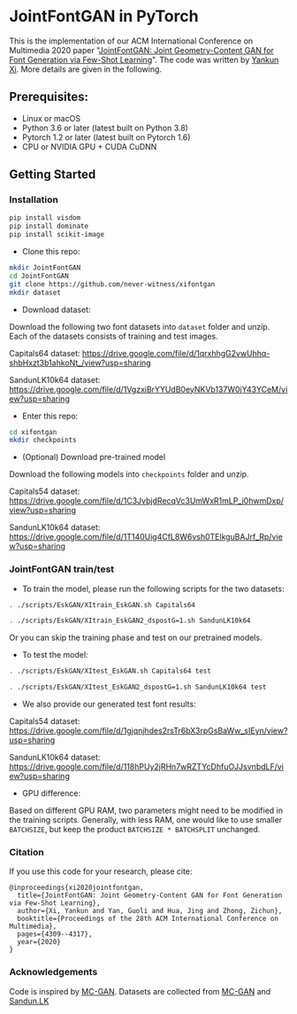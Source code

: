 # JointFontGAN in PyTorch

This is the implementation of our ACM International Conference on Multimedia 2020 paper "[JointFontGAN: Joint Geometry-Content GAN for Font Generation via Few-Shot Learning](https://dl.acm.org/doi/10.1145/3394171.3413705)". 
The code was written by [Yankun Xi](https://github.com/yankunxi). More details are given in the following.

## Prerequisites:
- Linux or macOS
- Python 3.6 or later (latest built on Python 3.8)
- Pytorch 1.2 or later (latest built on Pytorch 1.6)
- CPU or NVIDIA GPU + CUDA CuDNN

## Getting Started
### Installation
```bash
pip install visdom
pip install dominate
pip install scikit-image
```

- Clone this repo:
```bash
mkdir JointFontGAN
cd JointFontGAN
git clone https://github.com/never-witness/xifontgan
mkdir dataset
```

- Download dataset:

Download the following two font datasets into `dataset` folder and unzip. 
Each of the datasets consists of training and test images.

Capitals64 dataset: https://drive.google.com/file/d/1qrxhhgG2vwUhhq-shbHxzt3b1ahkoNt_/view?usp=sharing

SandunLK10k64 dataset: https://drive.google.com/file/d/1VgzxiBrYYUdB0eyNKVb137W0jY43YCeM/view?usp=sharing

- Enter this repo:
```bash
cd xifontgan
mkdir checkpoints
```

- (Optional) Download pre-trained model

Download the following models into `checkpoints` folder and unzip.

Capitals54 dataset: https://drive.google.com/file/d/1C3JvbjdRecqVc3UmWxR1mLP_i0hwmDxp/view?usp=sharing

SandunLK10k64 dataset: https://drive.google.com/file/d/1T140Uig4CfL8W6vsh0TElkguBAJrf_Rp/view?usp=sharing

### JointFontGAN train/test

- To train the model, please run the following scripts for the two datasets:

```bash
. ./scripts/EskGAN/XItrain_EskGAN.sh Capitals64
```

```bash
. ./scripts/EskGAN/XItrain_EskGAN2_dspostG=1.sh SandunLK10k64
```

Or you can skip the training phase and test on our pretrained models.

- To test the model:

```bash
. ./scripts/EskGAN/XItest_EskGAN.sh Capitals64 test
```

```bash
. ./scripts/EskGAN/XItest_EskGAN2_dspostG=1.sh SandunLK10k64 test
```

- We also provide our generated test font results:

Capitals54 dataset: https://drive.google.com/file/d/1gjqnjhdes2rsTr6bX3rpGsBaWw_sIEyn/view?usp=sharing

SandunLK10k64 dataset: https://drive.google.com/file/d/118hPUy2jRHn7wRZTYcDhfuOJJsvnbdLF/view?usp=sharing

- GPU difference:

Based on different GPU RAM, two parameters might need to be modified in the training scripts. Generally, with less RAM,
one would like to use smaller `BATCHSIZE`, but keep the product `BATCHSIZE * BATCHSPLIT` unchanged.

### Citation

If you use this code for your research, please cite:
```
@inproceedings{xi2020jointfontgan,
  title={JointFontGAN: Joint Geometry-Content GAN for Font Generation via Few-Shot Learning},
  author={Xi, Yankun and Yan, Guoli and Hua, Jing and Zhong, Zichun},
  booktitle={Proceedings of the 28th ACM International Conference on Multimedia},
  pages={4309--4317},
  year={2020}
}
```

### Acknowledgements
Code is inspired by [MC-GAN](https://github.com/azadis/MC-GAN/blob/master/README.md).
Datasets are collected from [MC-GAN](https://github.com/azadis/MC-GAN/blob/master/README.md) and [Sandun.LK](https://sandunlk.home.blog/)